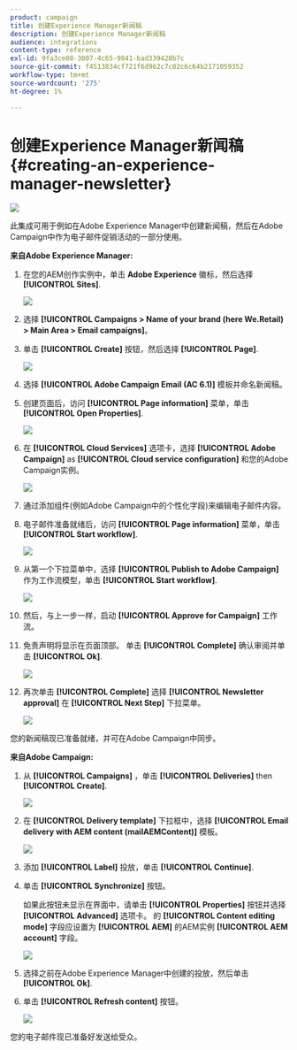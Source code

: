 ```yaml
---
product: campaign
title: 创建Experience Manager新闻稿
description: 创建Experience Manager新闻稿
audience: integrations
content-type: reference
exl-id: 9fa3ce08-3007-4c65-9841-bad339428b7c
source-git-commit: f4513834cf721f6d962c7c02c6c64b2171059352
workflow-type: tm+mt
source-wordcount: '275'
ht-degree: 1%

---
```


# 创建Experience Manager新闻稿{#creating-an-experience-manager-newsletter}

![](../../assets/common.svg)

此集成可用于例如在Adobe Experience Manager中创建新闻稿，然后在Adobe Campaign中作为电子邮件促销活动的一部分使用。

**来自Adobe Experience Manager:**

1. 在您的AEM创作实例中，单击 **Adobe Experience** 徽标，然后选择 **[!UICONTROL Sites]**.

   ![](assets/aem_uc_1.png)

1. 选择 **[!UICONTROL Campaigns > Name of your brand (here We.Retail) > Main Area > Email campaigns]**。
1. 单击 **[!UICONTROL Create]** 按钮，然后选择 **[!UICONTROL Page]**.

   ![](assets/aem_uc_2.png)

1. 选择 **[!UICONTROL Adobe Campaign Email (AC 6.1)]** 模板并命名新闻稿。
1. 创建页面后，访问 **[!UICONTROL Page information]** 菜单，单击 **[!UICONTROL Open Properties]**.

   ![](assets/aem_uc_3.png)

1. 在 **[!UICONTROL Cloud Services]** 选项卡，选择 **[!UICONTROL Adobe Campaign]** as **[!UICONTROL Cloud service configuration]** 和您的Adobe Campaign实例。

   ![](assets/aem_uc_4.png)

1. 通过添加组件(例如Adobe Campaign中的个性化字段)来编辑电子邮件内容。
1. 电子邮件准备就绪后，访问 **[!UICONTROL Page information]** 菜单，单击 **[!UICONTROL Start workflow]**.

   ![](assets/aem_uc_5.png)

1. 从第一个下拉菜单中，选择 **[!UICONTROL Publish to Adobe Campaign]** 作为工作流模型，单击 **[!UICONTROL Start workflow]**.

   ![](assets/aem_uc_6.png)

1. 然后，与上一步一样，启动 **[!UICONTROL Approve for Campaign]** 工作流。
1. 免责声明将显示在页面顶部。 单击 **[!UICONTROL Complete]** 确认审阅并单击 **[!UICONTROL Ok]**.

   ![](assets/aem_uc_7.png)

1. 再次单击 **[!UICONTROL Complete]** 选择 **[!UICONTROL Newsletter approval]** 在 **[!UICONTROL Next Step]** 下拉菜单。

   ![](assets/aem_uc_8.png)

您的新闻稿现已准备就绪，并可在Adobe Campaign中同步。

**来自Adobe Campaign:**

1. 从 **[!UICONTROL Campaigns]** ，单击 **[!UICONTROL Deliveries]** then **[!UICONTROL Create]**.

   ![](assets/aem_uc_9.png)

1. 在 **[!UICONTROL Delivery template]** 下拉框中，选择 **[!UICONTROL Email delivery with AEM content (mailAEMContent)]** 模板。

   ![](assets/aem_uc_10.png)

1. 添加 **[!UICONTROL Label]** 投放，单击 **[!UICONTROL Continue]**.
1. 单击 **[!UICONTROL Synchronize]** 按钮。

   如果此按钮未显示在界面中，请单击 **[!UICONTROL Properties]** 按钮并选择 **[!UICONTROL Advanced]** 选项卡。 的 **[!UICONTROL Content editing mode]** 字段应设置为 **[!UICONTROL AEM]** 的AEM实例 **[!UICONTROL AEM account]** 字段。

   ![](assets/aem_uc_11.png)

1. 选择之前在Adobe Experience Manager中创建的投放，然后单击 **[!UICONTROL Ok]**.
1. 单击 **[!UICONTROL Refresh content]** 按钮。

   ![](assets/aem_uc_12.png)

您的电子邮件现已准备好发送给受众。
